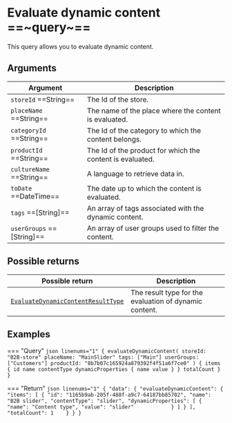 # Evaluate dynamic content ==~query~==

This query allows you to evaluate dynamic content.

## Arguments

| Argument                   	| Description              	                                 |
|----------------------------	|----------------------------------------------------------	 |
| `storeId`  ==String==      	| The Id of the store.     	                                 |
| `placeName`  ==String==     | The name of the place where the content is evaluated.      |
| `categoryId`  ==String==    | The Id of the category to which the content belongs.       |
| `productId`  ==String==     | The Id of the product for which the content is evaluated.  |
| `cultureName`  ==String==  	| A language to retrieve data in.  	                         |
| `toDate`  ==DateTime==      | The date up to which the content is evaluated.             |
| `tags`  ==[String]==        | An array of tags associated with the dynamic content.      |
| `userGroups`  ==[String]==  | An array of user groups used to filter the content.        |

## Possible returns

| Possible return             	                                                          | Description                                          	|
|---------------------------------------------------------------------------------------	|-----------------------------------------------------	|
| [`EvaluateDynamicContentResultType`](../objects/EvaluateDynamicContentResultType.md)    | The result type for the evaluation of dynamic content.|

## Examples

=== "Query"
    ```json linenums="1"
    {
      evaluateDynamicContent(
        storeId: "B2B-store"
        placeName: "MainSlider"
        tags: ["Main"]
        userGroups: ["Customers"]
        productId: "8b7b07c165924a879392f4f51a6f7ce0"
      ) {
        items {
          id
          name
          contentType
          dynamicProperties {
            name
            value
          }
        }
        totalCount
      }
    }
    ```

=== "Return"
    ```json linenums="1"
    {
      "data": {
        "evaluateDynamicContent": {
          "items": [
            {
              "id": "1165b9ab-205f-488f-a9c7-64187bb85702",
              "name": "B2B slider",
              "contentType": "slider",
              "dynamicProperties": [
                {
                  "name": "Content type",
                  "value": "slider"            }
              ]
            }
          ],
          "totalCount": 1    }
      }
    }
    ```
